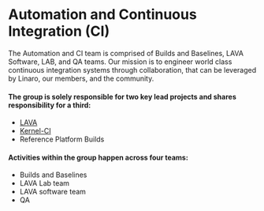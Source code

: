 # Automation and Continuous Integration (CI)

The Automation and CI team is comprised of Builds and Baselines, LAVA Software, LAB, and QA teams. Our mission is to engineer world class continuous integration systems through collaboration, that can be leveraged by Linaro, our members, and the community.

#### The group is solely responsible for two key lead projects and shares responsibility for a third:

- [LAVA](http://www.linaro.org/projects/lava/)
- [Kernel-CI](http://kernelci.org/)
- Reference Platform Builds

#### Activities within the group happen across four teams:

- Builds and Baselines
- LAVA Lab team
- LAVA software team
- QA

